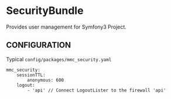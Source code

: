 # SecurityBundle
Provides user management for Symfony3 Project.


## CONFIGURATION
Typical `config/packages/mmc_security.yaml`
```
mmc_security:
    sessionTTL:
        anonymous: 600
    logout:
        - 'api' // Connect LogoutLister to the firewall 'api'

```
